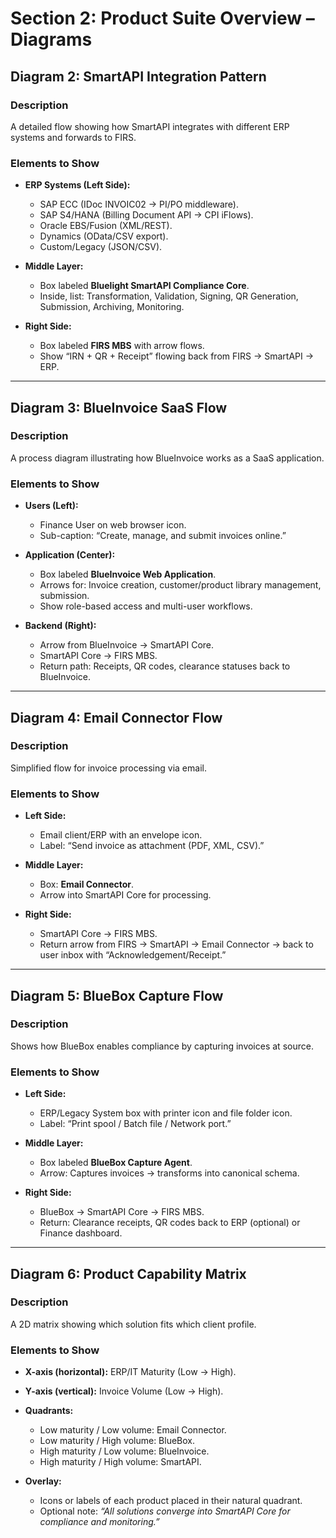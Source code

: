 # Section 2: Product Suite Overview – Diagrams

## Diagram 2: SmartAPI Integration Pattern

### Description
A detailed flow showing how SmartAPI integrates with different ERP systems and forwards to FIRS.

### Elements to Show
- **ERP Systems (Left Side):**
  - SAP ECC (IDoc INVOIC02 → PI/PO middleware).
  - SAP S4/HANA (Billing Document API → CPI iFlows).
  - Oracle EBS/Fusion (XML/REST).
  - Dynamics (OData/CSV export).
  - Custom/Legacy (JSON/CSV).

- **Middle Layer:**
  - Box labeled **Bluelight SmartAPI Compliance Core**.
  - Inside, list: Transformation, Validation, Signing, QR Generation, Submission, Archiving, Monitoring.

- **Right Side:**
  - Box labeled **FIRS MBS** with arrow flows.
  - Show “IRN + QR + Receipt” flowing back from FIRS → SmartAPI → ERP.

---

## Diagram 3: BlueInvoice SaaS Flow

### Description
A process diagram illustrating how BlueInvoice works as a SaaS application.

### Elements to Show
- **Users (Left):**
  - Finance User on web browser icon.
  - Sub-caption: “Create, manage, and submit invoices online.”

- **Application (Center):**
  - Box labeled **BlueInvoice Web Application**.
  - Arrows for: Invoice creation, customer/product library management, submission.
  - Show role-based access and multi-user workflows.

- **Backend (Right):**
  - Arrow from BlueInvoice → SmartAPI Core.
  - SmartAPI Core → FIRS MBS.
  - Return path: Receipts, QR codes, clearance statuses back to BlueInvoice.

---

## Diagram 4: Email Connector Flow

### Description
Simplified flow for invoice processing via email.

### Elements to Show
- **Left Side:**
  - Email client/ERP with an envelope icon.
  - Label: “Send invoice as attachment (PDF, XML, CSV).”

- **Middle Layer:**
  - Box: **Email Connector**.
  - Arrow into SmartAPI Core for processing.

- **Right Side:**
  - SmartAPI Core → FIRS MBS.
  - Return arrow from FIRS → SmartAPI → Email Connector → back to user inbox with “Acknowledgement/Receipt.”

---

## Diagram 5: BlueBox Capture Flow

### Description
Shows how BlueBox enables compliance by capturing invoices at source.

### Elements to Show
- **Left Side:**
  - ERP/Legacy System box with printer icon and file folder icon.
  - Label: “Print spool / Batch file / Network port.”

- **Middle Layer:**
  - Box labeled **BlueBox Capture Agent**.
  - Arrow: Captures invoices → transforms into canonical schema.

- **Right Side:**
  - BlueBox → SmartAPI Core → FIRS MBS.
  - Return: Clearance receipts, QR codes back to ERP (optional) or Finance dashboard.

---

## Diagram 6: Product Capability Matrix

### Description
A 2D matrix showing which solution fits which client profile.

### Elements to Show
- **X-axis (horizontal):** ERP/IT Maturity (Low → High).
- **Y-axis (vertical):** Invoice Volume (Low → High).

- **Quadrants:**
  - Low maturity / Low volume: Email Connector.
  - Low maturity / High volume: BlueBox.
  - High maturity / Low volume: BlueInvoice.
  - High maturity / High volume: SmartAPI.

- **Overlay:**  
  - Icons or labels of each product placed in their natural quadrant.  
  - Optional note: *“All solutions converge into SmartAPI Core for compliance and monitoring.”*
